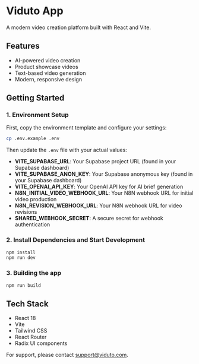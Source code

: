 # Viduto App

A modern video creation platform built with React and Vite.

## Features

- AI-powered video creation
- Product showcase videos
- Text-based video generation
- Modern, responsive design

## Getting Started

### 1. Environment Setup

First, copy the environment template and configure your settings:

```bash
cp .env.example .env
```

Then update the `.env` file with your actual values:

- **VITE_SUPABASE_URL**: Your Supabase project URL (found in your Supabase dashboard)
- **VITE_SUPABASE_ANON_KEY**: Your Supabase anonymous key (found in your Supabase dashboard)
- **VITE_OPENAI_API_KEY**: Your OpenAI API key for AI brief generation
- **N8N_INITIAL_VIDEO_WEBHOOK_URL**: Your N8N webhook URL for initial video production
- **N8N_REVISION_WEBHOOK_URL**: Your N8N webhook URL for video revisions
- **SHARED_WEBHOOK_SECRET**: A secure secret for webhook authentication

### 2. Install Dependencies and Start Development

```bash
npm install
npm run dev
```

### 3. Building the app

```bash
npm run build
```

## Tech Stack

- React 18
- Vite
- Tailwind CSS
- React Router
- Radix UI components

For support, please contact support@viduto.com.